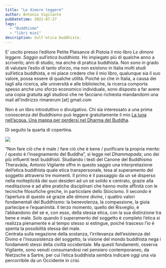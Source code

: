 ```yaml
---
title: "Le dimore leggere"
author: Antonio Vigilante
pubDatetime: 2021-07-27
tags: 
  - "Buddhismo"
  - "libri miei"
description: Sull'etica buddhista.
---
```


E’ uscito presso l’editore Petite Plaisance di Pistoia il mio libro _Le dimore leggere. Saggio sull’etica buddhista_. Ho impiegato più di qualche anno a scriverlo; anni di studio, ma anche di pratica buddhista. Non sono in grado di valutare l’esito di tanto sforzo, ma non esistono in Italia molti studi sull’etica buddhista, e mi piace credere che il mio libro, qualunque sia il suo valore, possa essere di qualche utilità. Poiché so che in Italia, a causa dei tagli alla ricerca, alle università e alle biblioteche, la ricerca comporta spesso anche uno sforzo economico individuale, sono disposto a far avere una copia gratuita agli studiosi che ne facciano richiesta mandandomi una mail all’indirizzo rimarerum \[at\] gmail.com

Non è un libro introduttivo o divulgativo. Chi sia interessato a una prima conoscenza del Buddhismo può leggere gratuitamente il mio [La luna nell’acqua. Una mappa per perdersi nel Dharma del Buddha](https://archive.org/details/vigilante_luna).

Di seguito la quarta di copertina.

![](/images/dimoreleggere.jpg)

“Non fare ciò che è male / fare ciò che è bene / purificare la propria mente: / questo è l’insegnamento del Buddha”, si legge nel _Dhammapada_, uno dei più influenti testi buddhisti. Stu­diando i testi del Canone del Buddhismo Theravāda, Antonio Vigilante offre in questo saggio una interpretazione dell’etica buddhista quale etica transpersonale, tesa al superamento del soggetto attraversi tre momenti. Il primo è il passaggio da un sé disperso nella molteplicità dei suoi desideri ad un sé solido e centrato, grazie alla meditazione e ad altre pratiche disciplinari che hanno molte affinità con le tecniche filosofiche greche, in particolare dello Stoicismo. Il secondo è l’apertura di questo sé grazie alle _dimore divine_, i quattro valori fondamentali del Buddhismo: la benevolenza, la compassione, la gioia partecipe e l’equanimità. Il terzo momento, quello del Risveglio, è l’abbandono del sé e, con esso, della stessa etica, con la sua distinzione tra bene e male. Solo quando il superamento del soggetto è completo l’etica si realizza pienamente e al tempo stesso si estingue, poiché trasceso l’io è spenta la possibilità stessa del male.  
Centrata sulla negazione della sostanza, l’irrilevanza dell’esistenza del Divino e l’insussistenza del soggetto, la visione del mondo buddhista nega i fondamenti stessi della civiltà occidentale. Ma questi fondamenti, osserva Vigilante, sono venuti consumandosi nel pensiero contemporaneo, da Nietzsche a Sartre, per cui l’etica buddhista sembra indicare oggi una via percorribile da un Occidente in crisi.

